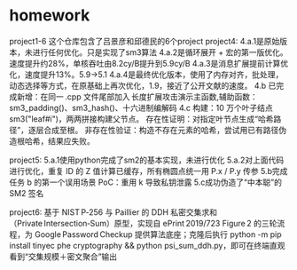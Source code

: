 # homework
project1-6
这个仓库包含了吕景彦和邱德民的6个project
project4:
4.a.1是原始版本，未进行任何优化。只是实现了sm3算法
4.a.2是循环展开 + 宏的第一版优化。速度提升约28%，单核吞吐由8.2cy/B提升到5.9cy/B
4.a.3是消息扩展提前计算优化，速度提升13%。5.9->5.1
4.a.4是最终优化版本，使用了内存对齐，批处理，动态选择等方式，在原基础上再次优化，1.9，接近了公开文献的速度。
4.b 已完成新增：在同一 .cpp 文件尾部加入 长度扩展攻击演示主函数,辅助函数：sm3_padding()、sm3_hash()、十六进制编解码
4.c 构建：10 万个叶子结点 sm3("leaf#i")，两两拼接构建父节点。
存在性证明：对指定叶节点生成“哈希路径”，逐层合成至根。
非存在性验证：构造不存在元素的哈希，尝试用已有路径伪造根哈希，结果应失败。

project5:
5.a.1使用python完成了sm2的基本实现，未进行优化
5.a.2对上面代码进行优化，重复 ID 的 Z 值计算已缓存，所有椭圆点统一用 P.x / P.y 传参
5.b完成任务 b 的第一个误用场景 PoC：重用 k 导致私钥泄露
5.c成功伪造了“中本聪”的 SM2 签名

project6:
基于 NIST P‑256 与 Paillier 的 DDH 私密交集求和（Private Intersection‑Sum）原型，实现自 ePrint 2019/723 Figure 2 的三轮流程，为 Google Password Checkup 提供算法底座；克隆后执行 python -m pip install tinyec phe cryptography && python psi_sum_ddh.py，即可在终端直观看到“交集规模＋密文聚合”输出
